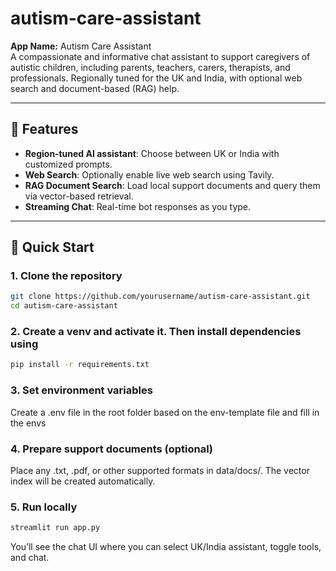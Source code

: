 # autism-care-assistant

**App Name:** Autism Care Assistant  
A compassionate and informative chat assistant to support caregivers of autistic children, including parents, teachers, carers, therapists, and professionals. Regionally tuned for the UK and India, with optional web search and document-based (RAG) help.

---

## 🔧 Features

- **Region‑tuned AI assistant**: Choose between UK or India with customized prompts.
- **Web Search**: Optionally enable live web search using Tavily.
- **RAG Document Search**: Load local support documents and query them via vector-based retrieval.
- **Streaming Chat**: Real-time bot responses as you type.

---

## 🚀 Quick Start

### 1. Clone the repository

```bash
git clone https://github.com/yourusername/autism-care-assistant.git
cd autism-care-assistant
```

### 2. Create a venv and activate it. Then install dependencies using

```bash
pip install -r requirements.txt
```

### 3. Set environment variables
Create a .env file in the root folder based on the env-template file and fill in the envs

### 4. Prepare support documents (optional)
Place any .txt, .pdf, or other supported formats in data/docs/.
The vector index will be created automatically.

### 5. Run locally
```bash
streamlit run app.py
```

You’ll see the chat UI where you can select UK/India assistant, toggle tools, and chat.